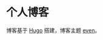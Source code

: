 # 个人博客

博客基于 [Hugo](https://github.com/gohugoio/hugo) 搭建，博客主题 [even](https://github.com/olOwOlo/hugo-theme-even)。

